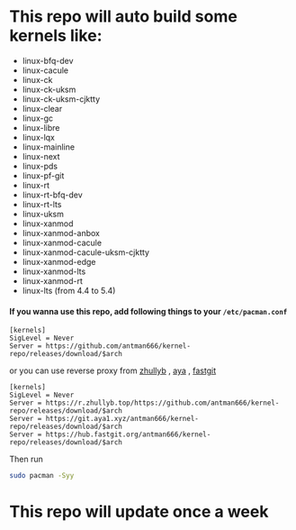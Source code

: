 # This repo will auto build some kernels like:

- linux-bfq-dev
- linux-cacule
- linux-ck
- linux-ck-uksm
- linux-ck-uksm-cjktty
- linux-clear
- linux-gc
- linux-libre
- linux-lqx
- linux-mainline
- linux-next
- linux-pds
- linux-pf-git
- linux-rt
- linux-rt-bfq-dev
- linux-rt-lts
- linux-uksm
- linux-xanmod
- linux-xanmod-anbox
- linux-xanmod-cacule
- linux-xanmod-cacule-uksm-cjktty
- linux-xanmod-edge
- linux-xanmod-lts
- linux-xanmod-rt
- linux-lts (from 4.4 to 5.4)

#### If you wanna use this repo, add following things to your `/etc/pacman.conf`

```
[kernels]
SigLevel = Never
Server = https://github.com/antman666/kernel-repo/releases/download/$arch
```

or you can use reverse proxy from [zhullyb](https://zhullyb.top) , [aya](https://github.com/Brx86) , [fastgit](https://fastgit.org)

```
[kernels]
SigLevel = Never
Server = https://r.zhullyb.top/https://github.com/antman666/kernel-repo/releases/download/$arch
Server = https://git.aya1.xyz/antman666/kernel-repo/releases/download/$arch
Server = https://hub.fastgit.org/antman666/kernel-repo/releases/download/$arch
```

Then run

```bash
sudo pacman -Syy
```

# This repo will update once a week
